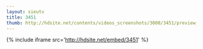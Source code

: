 ```yaml
---
layout: sieutv
title: 3451
thumb: http://hdsite.net/contents/videos_screenshots/3000/3451/preview_360p.mp4.jpg
---
```

{% include iframe src='http://hdsite.net/embed/3451' %}
 
